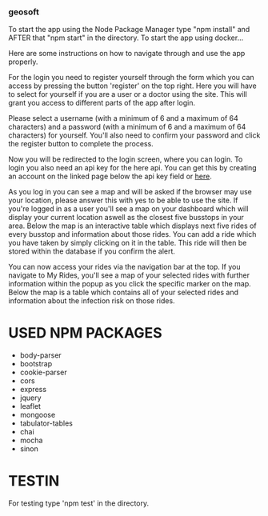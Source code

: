 ### geosoft ###

To start the app using the Node Package Manager type "npm install" and AFTER that "npm start" in the directory.
To start the app using docker...

Here are some instructions on how to navigate through and use the app properly.

For the login you need to register yourself through the form which you can access by pressing the button 'register' on the top right. Here you will have to select for yourself if you are a user or a doctor using the site. This will grant you access to different parts of the app after login. 
        
Please select a username (with a minimum of 6 and a maximum of 64 characters) and a password (with a minimum of 6 and a maximum of 64 characters) for yourself. You'll also need to confirm your password and click the register button to complete the process.

Now you will be redirected to the login screen, where you can login. To login you also need an api key for the here api. You can get this by creating an account on the linked page below the api key field or [here](https://developer.here.com/documentation/authentication/dev_guide/topics/api-key-credentials.html).
        
As you log in you can see a map and will be asked if the browser may use your location, please answer this with yes to be able to use the site. If you're logged in as a user you'll see a map on your dashboard which will display your current location aswell as the closest five busstops in your area. Below the map is an interactive table which displays next five rides of every busstop and information about those rides. You can add a ride which you have taken by simply clicking on it in the table. This ride will then be stored within the database if you confirm the alert.

You can now access your rides via the navigation bar at the top. If you navigate to My Rides, you'll see a map of your selected rides with further information within the popup as you click the specific marker on the map. Below the map is a table which contains all of your selected rides and information about the infection risk on those rides.

# USED NPM PACKAGES #
- body-parser
- bootstrap
- cookie-parser
- cors
- express
- jquery
- leaflet
- mongoose
- tabulator-tables
- chai
- mocha
- sinon

# TESTIN #
For testing type 'npm test' in the directory.
